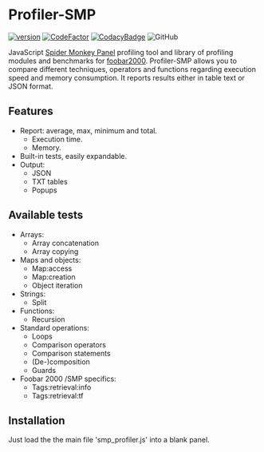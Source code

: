 # Profiler-SMP
[![version][version_badge]][changelog]
[![CodeFactor][codefactor_badge]](https://www.codefactor.io/repository/github/regorxxx/Profiler-SMP/overview/main)
[![CodacyBadge][codacy_badge]](https://www.codacy.com/gh/regorxxx/Profiler-SMP/dashboard?utm_source=github.com&amp;utm_medium=referral&amp;utm_content=regorxxx/Profiler-SMP&amp;utm_campaign=Badge_Grade)
![GitHub](https://img.shields.io/github/license/regorxxx/Profiler-SMP)

JavaScript [Spider Monkey Panel](https://theqwertiest.github.io/foo_spider_monkey_panel) profiling tool and library of profiling modules and benchmarks for [foobar2000](https://www.foobar2000.org).  Profiler-SMP allows you to compare different techniques, operators and functions regarding execution speed and memory consumption. It reports results either in table text or JSON format.

## Features
- Report: average, max, minimum and total.
	- Execution time.
	- Memory.
- Built-in tests, easily expandable.
- Output:
	- JSON
	- TXT tables
	- Popups

## Available tests
- Arrays:
	- Array concatenation
	- Array copying
- Maps and objects:
	- Map:access
	- Map:creation
	- Object iteration
- Strings:
	- Split
- Functions:
	- Recursion
- Standard operations:
	- Loops
	- Comparison operators
	- Comparison statements
	- (De-)composition
	- Guards
- Foobar 2000 /SMP specifics:
	- Tags:retrieval:info
	- Tags:retrieval:tf

## Installation
Just load the the main file 'smp_profiler.js' into a blank panel.

[changelog]: CHANGELOG.md
[version_badge]: https://img.shields.io/github/release/regorxxx/Profiler-SMP.svg
[codacy_badge]: https://api.codacy.com/project/badge/Grade/e04be28637dd40d99fae7bd92f740677
[codefactor_badge]: https://www.codefactor.io/repository/github/regorxxx/Profiler-SMP/badge/main
